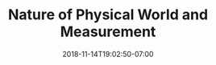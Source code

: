 ---
title: 'Nature of Physical World and Measurement'
date: 2018-11-14T19:02:50-07:00
draft: false
weight: 1
---